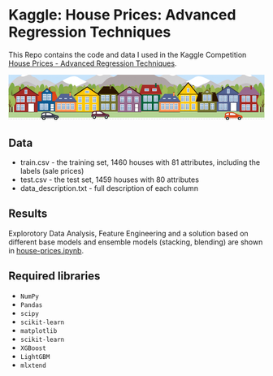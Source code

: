 # Kaggle: House Prices: Advanced Regression Techniques
This Repo contains the code and data I used in the Kaggle Competition [House Prices - Advanced Regression Techniques](https://www.kaggle.com/c/house-prices-advanced-regression-techniques).

![](https://github.com/Rswcf/houseprices_kaggle/blob/master/_images/housesbanner.png)

## Data
- train.csv - the training set, 1460 houses with 81 attributes, including the labels (sale prices)
- test.csv - the test set, 1459 houses with 80 attributes<br>
- data_description.txt - full description of each column
## Results
Explorotory Data Analysis, Feature Engineering and a solution based on different base models and ensemble models (stacking, blending) are shown in [house-prices.ipynb](https://github.com/Rswcf/houseprices_kaggle/blob/master/house-prices.ipynb).
## Required libraries
- ``NumPy``
- ``Pandas``
- ``scipy``
- ``scikit-learn``
- ``matplotlib``
- ``scikit-learn``
- ``XGBoost``
- ``LightGBM``
- ``mlxtend``
